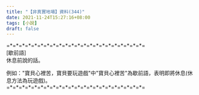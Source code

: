 ```yaml
---
title: "【非真實地場】資料(344)"
date: 2021-11-24T15:27:16+08:00
tags: [小說]
draft: false
---
```


=\*=\*=\*=\*=\*=\*=\*=\*=\*=\*=\*=\*=\*=\*=\*=\*=\*=\*=\*=\*=\*=\*=  
[歇前語]  
休息前說的話。

例如："寶貝心裡苦，寶貝要玩遊戲"中"寶貝心裡苦"為歇前語，表明即將休息(休息方法為玩遊戲)。  
=\*=\*=\*=\*=\*=\*=\*=\*=\*=\*=\*=\*=\*=\*=\*=\*=\*=\*=\*=\*=\*=\*=  